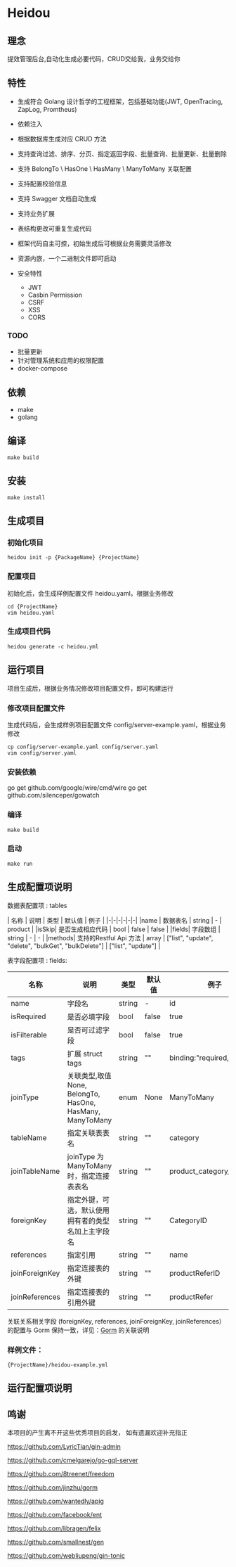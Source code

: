 # Heidou

## 理念 
提效管理后台,自动化生成必要代码，CRUD交给我，业务交给你

## 特性

- 生成符合 Golang 设计哲学的工程框架，包括基础功能(JWT, OpenTracing, ZapLog, Promtheus)
- 依赖注入
- 根据数据库生成对应 CRUD 方法
- 支持查询过滤、排序、分页、指定返回字段、批量查询、批量更新、批量删除
- 支持 BelongTo \ HasOne \ HasMany \ ManyToMany 关联配置
- 支持配置校验信息
- 支持 Swagger 文档自动生成
- 支持业务扩展
- 表结构更改可重复生成代码
- 框架代码自主可控，初始生成后可根据业务需要灵活修改
- 资源内嵌，一个二进制文件即可启动

- 安全特性
    - JWT
    - Casbin Permission
    - CSRF
    - XSS
    - CORS


### TODO
- 批量更新
- 针对管理系统和应用的权限配置
- docker-compose

## 依赖

- make
- golang

## 编译

    make build

## 安装

    make install

## 生成项目

### 初始化项目

    heidou init -p {PackageName} {ProjectName}

### 配置项目

初始化后，会生成样例配置文件 heidou.yaml，根据业务修改

    cd {ProjectName}
    vim heidou.yaml

### 生成项目代码
    
    heidou generate -c heidou.yml

## 运行项目

项目生成后，根据业务情况修改项目配置文件，即可构建运行

### 修改项目配置文件

生成代码后，会生成样例项目配置文件 config/server-example.yaml，根据业务修改

    cp config/server-example.yaml config/server.yaml
    vim config/server.yaml

### 安装依赖

go get github.com/google/wire/cmd/wire
go get github.com/silenceper/gowatch

### 编译
    make build

### 启动
    make run

## 生成配置项说明

数据表配置项 : tables

| 名称 | 说明 | 类型 | 默认值 | 例子 |
|-|-|-|-|-|-|
|name | 数据表名 | string | - | product |
|isSkip| 是否生成相应代码 | bool | false | false |
|fields| 字段数组 | string | - | - |
|methods| 支持的Restful Api 方法 | array | ["list", "update", "delete", "bulkGet", "bulkDelete"] | ["list", "update"] |


表字段配置项 : fields:

| 名称 | 说明 | 类型 | 默认值 | 例子 |
|-|-|-|-|-|
|name | 字段名 | string | - | id |
|isRequired| 是否必填字段 | bool | false | true |
|isFilterable| 是否可过滤字段 | bool | false | true |
|tags| 扩展 struct tags | string | "" | binding:"required,max=64" |
|joinType| 关联类型,取值 None, BelongTo, HasOne, HasMany, ManyToMany   | enum | None | ManyToMany |
|tableName| 指定关联表表名 | string | "" | category |
|joinTableName| joinType 为ManyToMany时，指定连接表表名 | string | "" | product_category_relation |
|foreignKey| 指定外键，可选，默认使用拥有者的类型名加上主字段名 | string | "" | CategoryID |
|references| 指定引用 | string | "" | name |
|joinForeignKey| 指定连接表的外键 | string | "" | productReferID |
|joinReferences| 指定连接表的引用外键 | string | "" | productRefer |


关联关系相关字段 (foreignKey, references, joinForeignKey, joinReferences）的配置与 Gorm 保持一致，详见：[Gorm](https://gorm.io/zh_CN/docs) 的关联说明

### 样例文件： 
    
    {ProjectName}/heidou-example.yml

## 运行配置项说明

## 鸣谢

本项目的产生离不开这些优秀项目的启发， 如有遗漏欢迎补充指正

https://github.com/LyricTian/gin-admin

https://github.com/cmelgarejo/go-gql-server

https://github.com/8treenet/freedom

https://github.com/jinzhu/gorm

https://github.com/wantedly/apig

https://github.com/facebook/ent

https://github.com/libragen/felix

https://github.com/smallnest/gen

https://github.com/webliupeng/gin-tonic